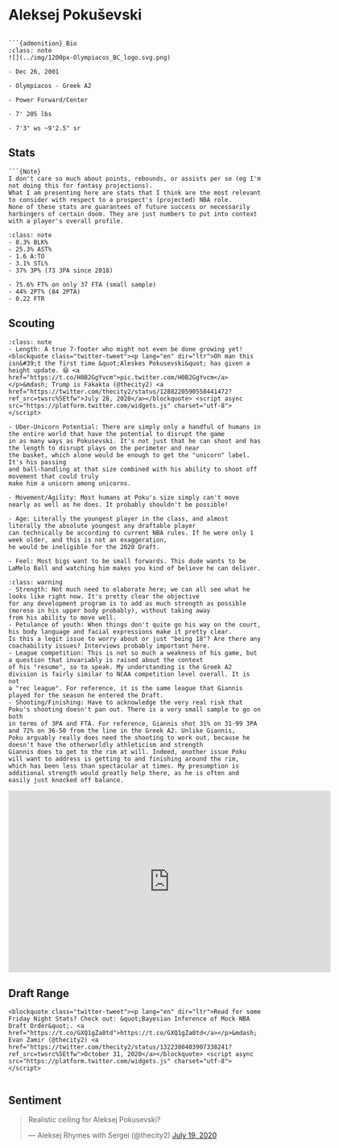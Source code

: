 Aleksej Pokuševski
===
```{image} ../img/aleksej_pokusevski.jpg
```

```{margin}
```{admonition} Bio
:class: note
![](../img/1200px-Olympiacos_BC_logo.svg.png)

- Dec 26, 2001

- Olympiacos - Greek A2

- Power Forward/Center

- 7' 205 lbs

- 7'3" ws ~9'2.5" sr
```

## Stats
```{margin}
```{Note}
I don't care so much about points, rebounds, or assists per se (eg I'm not doing this for fantasy projections). 
What I am presenting here are stats that I think are the most relevant to consider with respect to a prospect's (projected) NBA role.
None of these stats are guarantees of future success or necessarily harbingers of certain doom. They are just numbers to put into context with a player's overall profile.
```
```{admonition} Noteworthy
:class: note
- 8.3% BLK%
- 25.3% AST%
- 1.6 A:TO
- 3.1% STL%
- 37% 3P% (73 3PA since 2018)
```

```{Caution}
- 75.6% FT% on only 37 FTA (small sample)
- 44% 2PT% (84 2PTA)
- 0.22 FTR
```

## Scouting
```{admonition} Strengths
:class: note
- Length: A true 7-footer who might not even be done growing yet!
<blockquote class="twitter-tweet"><p lang="en" dir="ltr">Oh man this isn&#39;t the first time &quot;Aleskes Pokusevski&quot; has given a height update. 😆 <a href="https://t.co/H0B2GgYvcm">pic.twitter.com/H0B2GgYvcm</a></p>&mdash; Trump is Fakakta (@thecity2) <a href="https://twitter.com/thecity2/status/1288220590558441472?ref_src=twsrc%5Etfw">July 28, 2020</a></blockquote> <script async src="https://platform.twitter.com/widgets.js" charset="utf-8"></script>

- Uber-Unicorn Potential: There are simply only a handful of humans in the entire world that have the potential to disrupt the game
in as many ways as Pokusevski. It's not just that he can shoot and has the length to disrupt plays on the perimeter and near
the basket, which alone would be enough to get the "unicorn" label. It's his passing
and ball-handling at that size combined with his ability to shoot off movement that could truly
make him a unicorn among unicorns. 

- Movement/Agility: Most humans at Poku's size simply can't move nearly as well as he does. It probably shouldn't be possible!

- Age: Literally the youngest player in the class, and almost literally the absolute youngest any draftable player
can technically be according to current NBA rules. If he were only 1 week older, and this is not an exaggeration, 
he would be ineligible for the 2020 Draft. 

- Feel: Most bigs want to be small forwards. This dude wants to be LaMelo Ball and watching him makes you kind of believe he can deliver.
``` 

```{admonition} Weaknesses
:class: warning
- Strength: Not much need to elaborate here; we can all see what he looks like right now. It's pretty clear the objective
for any development program is to add as much strength as possible (moreso in his upper body probably), without taking away
from his ability to move well.
- Petulance of youth: When things don't quite go his way on the court, his body language and facial expressions make it pretty clear.
Is this a legit issue to worry about or just "being 18"? Are there any coachability issues? Interviews probably important here.
- League competition: This is not so much a weakness of his game, but a question that invariably is raised about the context 
of his "resume", so to speak. My understanding is the Greek A2 division is fairly similar to NCAA competition level overall. It is not
a "rec league". For reference, it is the same league that Giannis played for the season he entered the Draft.
- Shooting/Finishing: Have to acknowledge the very real risk that Poku's shooting doesn't pan out. There is a very small sample to go on both 
in terms of 3PA and FTA. For reference, Giannis shot 31% on 31-99 3PA and 72% on 36-50 from the line in the Greek A2. Unlike Giannis, 
Poku arguably really does need the shooting to work out, because he doesn't have the otherworldly athleticism and strength
Giannis does to get to the rim at will. Indeed, another issue Poku will want to address is getting to and finishing around the rim, 
which has been less than spectacular at times. My presumption is additional strength would greatly help there, as he is often and easily just knocked off balance.
```
<iframe width="640" height="360" src="https://www.youtube.com/embed/eSWYqjimdhM" frameborder="0" allow="accelerometer; autoplay; encrypted-media; gyroscope; picture-in-picture" allowfullscreen></iframe>

## Draft Range
```{margin}
<blockquote class="twitter-tweet"><p lang="en" dir="ltr">Read for some Friday Night Stats? Check out: &quot;Bayesian Inference of Mock NBA Draft Order&quot;. <a href="https://t.co/GXQ1gZa8td">https://t.co/GXQ1gZa8td</a></p>&mdash; Evan Zamir (@thecity2) <a href="https://twitter.com/thecity2/status/1322380403907338241?ref_src=twsrc%5Etfw">October 31, 2020</a></blockquote> <script async src="https://platform.twitter.com/widgets.js" charset="utf-8"></script>
```

```{image} ../plrange/aleksej_pokusevski.png
```

## Sentiment

<blockquote class="twitter-tweet"><p lang="und" dir="ltr">Realistic ceiling for Aleksej Pokusevski?</p>&mdash; Aleksej Rhymes with Sergei (@thecity2) <a href="https://twitter.com/thecity2/status/1284896054043766784?ref_src=twsrc%5Etfw">July 19, 2020</a></blockquote> <script async src="https://platform.twitter.com/widgets.js" charset="utf-8"></script>
